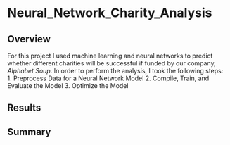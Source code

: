 # Neural_Network_Charity_Analysis

## Overview
For this project I used machine learning and neural networks to predict whether different charities will be successful if funded by our company, *Alphabet Soup*. In order to perform the analysis, I took the following steps: 1. Preprocess Data for a Neural Network Model 2. Compile, Train, and Evaluate the Model 3. Optimize the Model

## Results



## Summary
